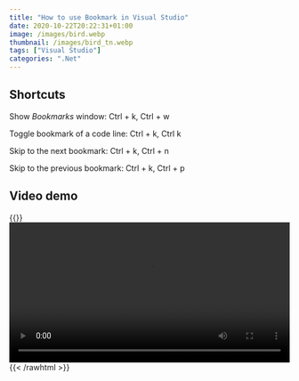 ```yaml
---
title: "How to use Bookmark in Visual Studio"
date: 2020-10-22T20:22:31+01:00
image: /images/bird.webp
thumbnail: /images/bird_tn.webp
tags: ["Visual Studio"]
categories: ".Net"
---
```


## Shortcuts

Show *Bookmarks* window: Ctrl + k, Ctrl + w

Toggle bookmark of a code line: Ctrl + k, Ctrl k

Skip to the next bookmark: Ctrl + k, Ctrl + n

Skip to the previous bookmark: Ctrl + k, Ctrl + p

## Video demo

{{<rawhtml>}}
<video width=100% controls>
  <source src="/videos/visual_studio_bookmark.webm" type="video/webm">
Your browser does not support the video tag.
</video>
{{< /rawhtml >}}


